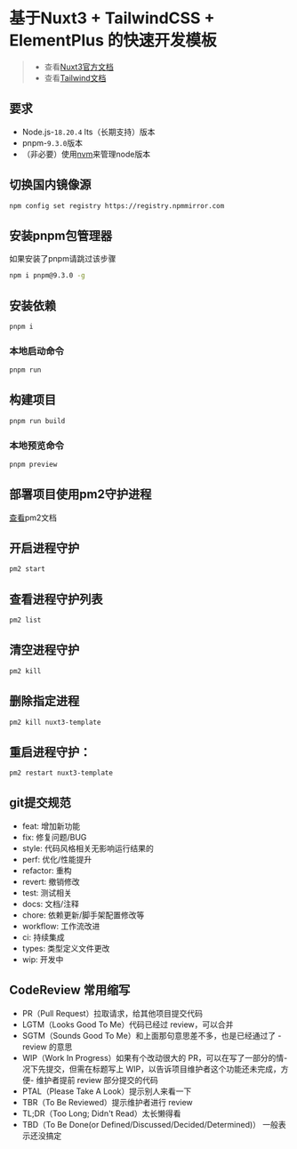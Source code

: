 # 基于Nuxt3 + TailwindCSS + ElementPlus 的快速开发模板 

> - 查看[Nuxt3官方文档](https://nuxt.com/)
> - 查看[Tailwind文档](https://tailwindcss.com/)

## 要求
- Node.js-`18.20.4` lts（长期支持）版本
- pnpm-`9.3.0`版本
- （非必要）使用[nvm](https://github.com/coreybutler/nvm-windows)来管理node版本

## 切换国内镜像源
``` bash 
npm config set registry https://registry.npmmirror.com
```

## 安装pnpm包管理器
如果安装了pnpm请跳过该步骤
``` bash 
npm i pnpm@9.3.0 -g
```

## 安装依赖
``` bash 
pnpm i 
```

### 本地启动命令
``` bash
pnpm run
```

## 构建项目
```bash
pnpm run build
```

### 本地预览命令
``` bash
pnpm preview
```

## 部署项目使用pm2守护进程
[查看](https://ezdoc.cn/docs/pm2/quick-start)pm2文档  

## 开启进程守护
```bash
pm2 start
```
## 查看进程守护列表
```bash
pm2 list 
```
## 清空进程守护
```bash
pm2 kill
```
## 删除指定进程
```bash
pm2 kill nuxt3-template
```
## 重启进程守护：
```bash
pm2 restart nuxt3-template
```


## git提交规范
- feat: 增加新功能
- fix: 修复问题/BUG
- style: 代码风格相关无影响运行结果的
- perf: 优化/性能提升
- refactor: 重构
- revert: 撤销修改
- test: 测试相关
- docs: 文档/注释
- chore: 依赖更新/脚手架配置修改等
- workflow: 工作流改进
- ci: 持续集成
- types: 类型定义文件更改
- wip: 开发中


## CodeReview 常用缩写
- PR（Pull Request）拉取请求，给其他项目提交代码
- LGTM（Looks Good To Me）代码已经过 review，可以合并
- SGTM（Sounds Good To Me）和上面那句意思差不多，也是已经通过了 - review 的意思
- WIP（Work In Progress）如果有个改动很大的 PR，可以在写了一部分的情- 况下先提交，但需在标题写上 WIP，以告诉项目维护者这个功能还未完成，方便- 维护者提前 review 部分提交的代码
- PTAL（Please Take A Look）提示别人来看一下
- TBR（To Be Reviewed）提示维护者进行 review
- TL;DR（Too Long; Didn't Read）太长懒得看
- TBD（To Be Done(or Defined/Discussed/Decided/Determined)） 一般表示还没搞定
